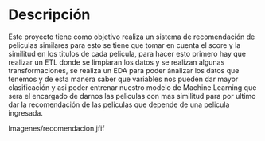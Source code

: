 # Descripción
Este proyecto tiene como objetivo realiza un sistema de recomendación de peliculas similares para esto se tiene que tomar en cuenta el score y la similitud en los titulos de cada pelicula, para hacer esto primero hay que realizar un ETL donde se limpiaran los datos y se realizan algunas transformaciones, se realiza un EDA para poder ánalizar los datos que tenemos y de esta manera saber que variables nos pueden dar mayor clasificación y asi poder entrenar nuestro modelo de Machine Learning que sera el encargado de darnos las peliculas con mas similitud para por ultimo dar la recomendación de las peliculas que depende de una pelicula ingresada.

Imagenes/recomendacion.jfif
